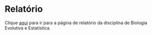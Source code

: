 # Relatório

Clique [aqui](https://brunopiato.github.io/R/relatorio/relatorio.html) para ir para a página de relatório da disciplina de Biologia Evolutiva e Estatística.
